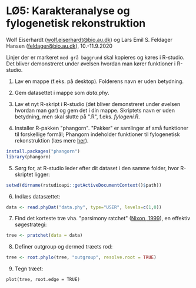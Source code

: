 # LØ5: Karakteranalyse og fylogenetisk rekonstruktion
Wolf Eiserhardt ([wolf.eiserhardt@bio.au.dk](wolf.eiserhardt@bio.au.dk)) og Lars Emil S. Feldager Hansen ([feldager@bio.au.dk](wolf.eiserhardt@bio.au.dk)), 10.-11.9.2020

Linjer der er markeret `med grå baggrund` skal kopieres og køres i R-studio. Det bliver demonstreret under øvelsen hvordan man kører funktioner i R-studio. 

1. Lav en mappe (f.eks. på desktop). Folderens navn er uden betydning. 

2. Gem datasettet i mappe som *data.phy*. 

3. Lav et nyt R-skript i R-studio (det bliver demonstreret under øvelsen hvordan man gør) og gem det i din mappe. Skriptets navn er uden betydning, men skal slutte på ".R", f.eks. *fylogeni.R*.

4. Installer R-pakken "phangorn". "Pakker" er samlinger af små funktioner til forskellige formål; Phangorn indeholder funktioner til fylogenetisk rekonstruktion (læs mere [her](https://cran.r-project.org/web/packages/phangorn/index.html)).

```R
install.packages("phangorn")
library(phangorn)
```

5. Sørg for, at R-studio leder efter dit dataset i den samme folder, hvor R-skriptet ligger: 

```R
setwd(dirname(rstudioapi::getActiveDocumentContext()$path))
```

6. Indlæs datasættet: 

```R
data <- read.phyDat("data.phy", type="USER", levels=c(1,0))
```

7. Find det korteste træ vha. "parsimony ratchet" ([Nixon, 1999](https://www.sciencedirect.com/science/article/pii/S0748300799901214)), en effektiv søgestrategi:

```R
tree <- pratchet(data = data)
```

8. Definer outgroup og dermed træets rod: 

```R
tree <- root.phylo(tree, "outgroup", resolve.root = TRUE)
```

9. Tegn træet: 

```
plot(tree, root.edge = TRUE)
```